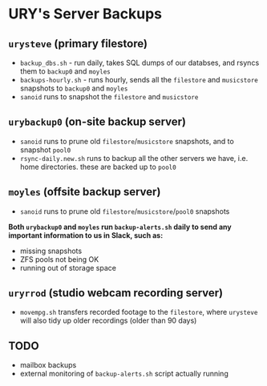 # URY's Server Backups

## `urysteve` (primary filestore)
- `backup_dbs.sh` - run daily, takes SQL dumps of our databses, and rsyncs them to `backup0` and `moyles`
- `backups-hourly.sh` - runs hourly, sends all the `filestore` and `musicstore` snapshots to `backup0` and `moyles`
- `sanoid` runs to snapshot the `filestore` and `musicstore`

## `urybackup0` (on-site backup server)
- `sanoid` runs to prune old `filestore`/`musicstore` snapshots, and to snapshot `pool0`
- `rsync-daily.new.sh` runs to backup all the other servers we have, i.e. home directories. these are backed up to `pool0`

## `moyles` (offsite backup server)
- `sanoid` runs to prune old `filestore`/`musicstore`/`pool0` snapshots

**Both `urybackup0` and `moyles` run `backup-alerts.sh` daily to send any important information to us in Slack, such as:**
- missing snapshots
- ZFS pools not being OK
- running out of storage space


## `uryrrod` (studio webcam recording server)
- `movempg.sh` transfers recorded footage to the `filestore`, where `urysteve` will also tidy up older recordings (older than 90 days)

## TODO
- mailbox backups
- external monitoring of `backup-alerts.sh` script actually running

